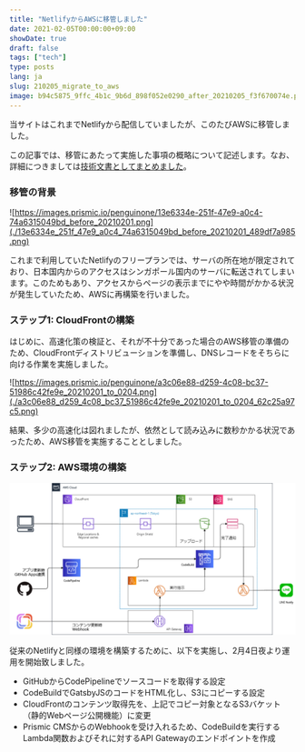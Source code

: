 ```yaml
---
title: "NetlifyからAWSに移管しました"
date: 2021-02-05T00:00:00+09:00
showDate: true
draft: false
tags: ["tech"]
type: posts
lang: ja
slug: 210205_migrate_to_aws
image: b94c5875_9ffc_4b1c_9b6d_898f052e0290_after_20210205_f3f670074e.png
---
```

当サイトはこれまでNetlifyから配信していましたが、このたびAWSに移管しました。

この記事では、移管にあたって実施した事項の概略について記述します。なお、詳細につきましては[技術文書としてまとめました](https://zenn.dev/kuropen/articles/12c1203cc52139)。

### 移管の背景
![https://images.prismic.io/penguinone/13e6334e-251f-47e9-a0c4-74a6315049bd_before_20210201.png](./13e6334e_251f_47e9_a0c4_74a6315049bd_before_20210201_489df7a985.png)

これまで利用していたNetlifyのフリープランでは、サーバの所在地が限定されており、日本国内からのアクセスはシンガポール国内のサーバに転送されてしまいます。このためもあり、アクセスからページの表示までにやや時間がかかる状況が発生していたため、AWSに再構築を行いました。

### ステップ1: CloudFrontの構築
はじめに、高速化策の検証と、それが不十分であった場合のAWS移管の準備のため、CloudFrontディストリビューションを準備し、DNSレコードをそちらに向ける作業を実施しました。

![https://images.prismic.io/penguinone/a3c06e88-d259-4c08-bc37-51986c42fe9e_20210201_to_0204.png](./a3c06e88_d259_4c08_bc37_51986c42fe9e_20210201_to_0204_62c25a97c5.png)

結果、多少の高速化は図れましたが、依然として読み込みに数秒かかる状況であったため、AWS移管を実施することとしました。

### ステップ2: AWS環境の構築
![Cover Image](./b94c5875_9ffc_4b1c_9b6d_898f052e0290_after_20210205_f3f670074e.png)

従来のNetlifyと同様の環境を構築するために、以下を実施し、2月4日夜より運用を開始致しました。

- GitHubからCodePipelineでソースコードを取得する設定
- CodeBuildでGatsbyJSのコードをHTML化し、S3にコピーする設定
- CloudFrontのコンテンツ取得先を、上記でコピー対象となるS3バケット（静的Webページ公開機能）に変更
- Prismic CMSからのWebhookを受け入れるため、CodeBuildを実行するLambda関数およびそれに対するAPI Gatewayのエンドポイントを作成
